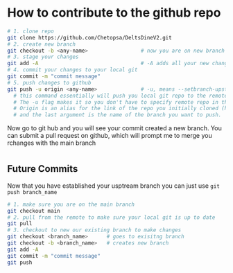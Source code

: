 
# How to contribute to the github repo

```bash
# 1. clone repo
git clone https://github.com/Chetopsa/DeltsDineV2.git
# 2. create new branch     
git checkout -b <any-name>                 # now you are on new branch so make changes
# 3. stage your changes
git add -A                                 # -A adds all your new changes
# 4. commit your changes to your local git
git commit -m "commit message"
# 5. push changes to github                      
git push -u origin <any-name>              # -u, means --setbranch-upstream
  # this command essentially will push you local git repo to the remote repo on github.
  # The -u flag makes it so you don't have to specify remote repo in the future.
  # Origin is an alias for the link of the repo you initially cloned (https://github.com/Chetopsa/DeltsDineV2.git),
  # and the last argument is the name of the branch you want to push.
```

<p>
Now go to git hub and you will see your commit created a new branch. You can submit a pull request on github, which will prompt me to merge you rchanges with the main branch
</p>

#

## Future Commits

<p> Now that you have established your usptream branch you can just use <code>git push branch_name</code> </p> 

```bash
# 1. make sure you are on the main branch
git checkout main
# 2. pull from the remote to make sure your local git is up to date
git pull
# 3. checkout to new our existing branch to make changes
git checkout <branch_name>      # goes to exisitng branch
git checkout -b <branch_name>   # creates new branch
git add -A
git commit -m "commit message"
git push
```


